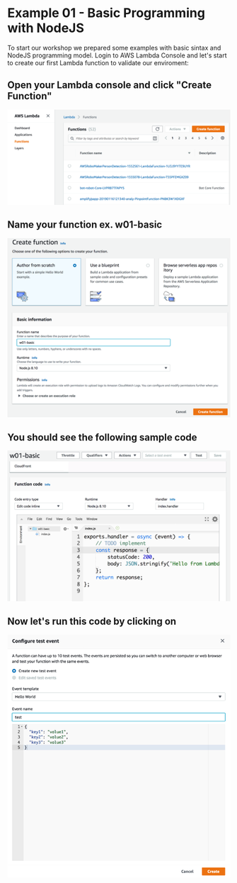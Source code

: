 # Example 01 - Basic Programming with NodeJS

To start our workshop we prepared some examples with basic sintax and NodeJS programming model. Login to AWS Lambda Console and let's start to create our first Lambda function to validate our enviroment:

## Open your Lambda console and click "Create Function"

![image](images/01.png) 

## Name your function ex. w01-basic

![image](images/02.png) 

## You should see the following sample code

![image](images/03.png) 

## Now let's run this code by clicking on

![image](images/04.png) 


